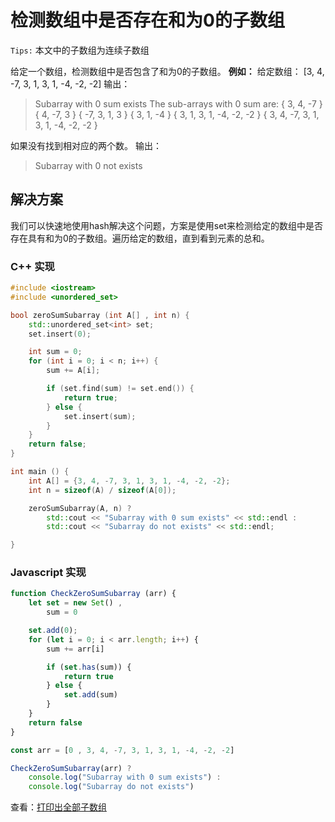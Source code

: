 # 检测数组中是否存在和为0的子数组

`Tips:` 本文中的子数组为连续子数组

给定一个数组，检测数组中是否包含了和为0的子数组。
**例如：**
给定数组： [3, 4, -7, 3, 1, 3, 1, -4, -2, -2]
输出：
> Subarray with 0 sum exists
> The sub-arrays with 0 sum are:
{ 3, 4, -7 }
{ 4, -7, 3 }
{ -7, 3, 1, 3 }
{ 3, 1, -4 }
{ 3, 1, 3, 1, -4, -2, -2 }
{ 3, 4, -7, 3, 1, 3, 1, -4, -2, -2 }

如果没有找到相对应的两个数。
输出：
> Subarray with 0 not exists

## 解决方案

我们可以快速地使用hash解决这个问题，方案是使用set来检测给定的数组中是否存在具有和为0的子数组。遍历给定的数组，直到看到元素的总和。

### C++ 实现

```C++
#include <iostream>
#include <unordered_set>

bool zeroSumSubarray (int A[] , int n) {
    std::unordered_set<int> set;
    set.insert(0);

    int sum = 0;
    for (int i = 0; i < n; i++) {
        sum += A[i];

        if (set.find(sum) != set.end()) {
            return true;
        } else {
            set.insert(sum);
        }
    }
    return false;
}

int main () {
    int A[] = {3, 4, -7, 3, 1, 3, 1, -4, -2, -2};
    int n = sizeof(A) / sizeof(A[0]);

    zeroSumSubarray(A, n) ?
        std::cout << "Subarray with 0 sum exists" << std::endl :
        std::cout << "Subarray do not exists" << std::endl;

}
```

### Javascript 实现

```Javascript
function CheckZeroSumSubarray (arr) {
    let set = new Set() ,
        sum = 0

    set.add(0);
    for (let i = 0; i < arr.length; i++) {
        sum += arr[i]

        if (set.has(sum)) {
            return true
        } else {
            set.add(sum)
        }
    }
    return false
}

const arr = [0 , 3, 4, -7, 3, 1, 3, 1, -4, -2, -2]

CheckZeroSumSubarray(arr) ?
    console.log("Subarray with 0 sum exists") :
    console.log("Subarray do not exists")
```

查看：[打印出全部子数组](./find-sub-array-with-0-sum.md)